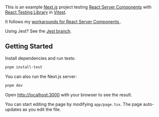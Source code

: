 This is an example [Next.js](https://nextjs.org/) project testing
[React Server Components](https://react.dev/blog/2020/12/21/data-fetching-with-react-server-components)
with [React Testing Library](https://testing-library.com/react) in [Vitest](https://vitest.dev/).

It follows my [workarounds for React Server Components
](https://github.com/testing-library/react-testing-library/issues/1209#issuecomment-1569813305).

Using Jest? See the [Jest branch](https://github.com/nickmccurdy/rsc-testing/tree/jest).

## Getting Started

Install dependencies and run tests:

```bash
pnpm install-test
```

You can also run the Next.js server:

```bash
pnpm dev
```

Open [http://localhost:3000](http://localhost:3000) with your browser to see the result.

You can start editing the page by modifying `app/page.tsx`. The page auto-updates as you edit the file.
